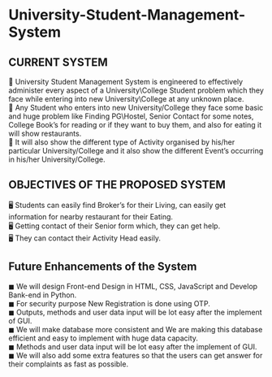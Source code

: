 # University-Student-Management-System

## CURRENT SYSTEM
:slot_machine: University Student Management System is engineered to effectively administer every
aspect of a University\College Student problem which they face while entering into new
University\College at any unknown place. \
:slot_machine: Any Student who enters into new University/College they face some basic and huge problem
like Finding PG\Hostel, Senior Contact for some notes, College Book’s for reading or if they
want to buy them, and also for eating it will show restaurants. \
:slot_machine: It will also show the different type of Activity organised by his/her particular
University/College and it also show the different Event’s occurring in his/her University/College.

## OBJECTIVES OF THE PROPOSED SYSTEM
:desktop_computer: Students can easily find Broker’s for their Living, can easily get information for nearby
restaurant for their Eating. \
:desktop_computer: Getting contact of their Senior form which, they can get help. \
:desktop_computer: They can contact their Activity Head easily. 

## Future Enhancements of the System
◼ We will design Front-end Design in HTML, CSS, JavaScript and Develop Bank-end in Python. \
◼ For security purpose New Registration is done using OTP. \
◼ Outputs, methods and user data input will be lot easy after the implement of GUI. \
◼ We will make database more consistent and We are making this database efficient and easy to
implement with huge data capacity. \
◼ Methods and user data input will be lot easy after the implement of GUI. \
◼ We will also add some extra features so that the users can get answer for their complaints as fast as
possible.
